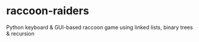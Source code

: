 # raccoon-raiders
Python keyboard &amp; GUI-based raccoon game using linked lists, binary trees &amp; recursion

